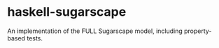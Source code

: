 # haskell-sugarscape
An implementation of the FULL Sugarscape model, including property-based tests.
